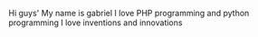 Hi guys'
My name is gabriel I love PHP programming and python programming 
I love inventions and innovations 
